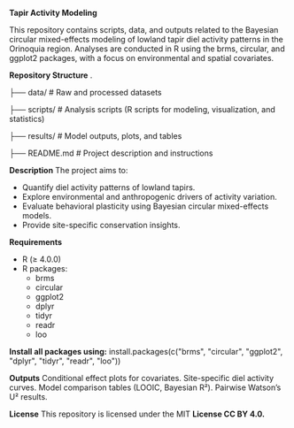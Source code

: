 **Tapir Activity Modeling**

This repository contains scripts, data, and outputs related to the Bayesian circular mixed-effects modeling of lowland tapir diel activity patterns in the Orinoquia region. Analyses are conducted in R using the brms, circular, and ggplot2 packages, with a focus on environmental and spatial covariates.

**Repository Structure**
.

├── data/            # Raw and processed datasets

├── scripts/         # Analysis scripts (R scripts for modeling, visualization, and statistics)

├── results/         # Model outputs, plots, and tables

├── README.md        # Project description and instructions

**Description**
The project aims to:
* Quantify diel activity patterns of lowland tapirs.
* Explore environmental and anthropogenic drivers of activity variation.
* Evaluate behavioral plasticity using Bayesian circular mixed-effects models.
* Provide site-specific conservation insights.

**Requirements**
* R (≥ 4.0.0)
* R packages:
  - brms
  - circular
  - ggplot2
  - dplyr
  - tidyr
  - readr
  - loo

**Install all packages using:**
install.packages(c("brms", "circular", "ggplot2", "dplyr", "tidyr", "readr", "loo"))

**Outputs**
Conditional effect plots for covariates.
Site-specific diel activity curves.
Model comparison tables (LOOIC, Bayesian R²).
Pairwise Watson’s U² results.

**License**
This repository is licensed under the MIT **License CC BY 4.0.**
